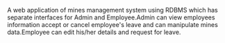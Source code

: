 A web application of mines management system using RDBMS which has separate interfaces for Admin and Employee.Admin can view employees information accept or cancel employee's leave and can manipulate mines data.Employee can edit his/her details and request for leave.
